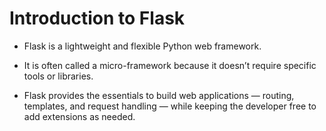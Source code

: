 # Introduction to Flask

- Flask is a lightweight and flexible Python web framework.

- It is often called a micro-framework because it doesn’t require specific tools or libraries.

- Flask provides the essentials to build web applications — routing, templates, and request handling — while keeping the developer free to add extensions as needed.
